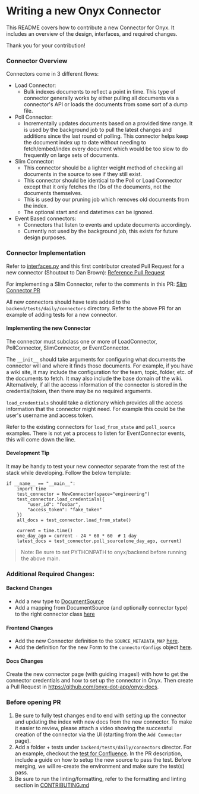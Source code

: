 <!-- DANSWER_METADATA={"link": "https://github.com/onyx-dot-app/onyx/blob/main/backend/onyx/connectors/README.md"} -->

# Writing a new Onyx Connector

This README covers how to contribute a new Connector for Onyx. It includes an overview of the design, interfaces,
and required changes.

Thank you for your contribution!

### Connector Overview

Connectors come in 3 different flows:

- Load Connector:
  - Bulk indexes documents to reflect a point in time. This type of connector generally works by either pulling all
    documents via a connector's API or loads the documents from some sort of a dump file.
- Poll Connector:
  - Incrementally updates documents based on a provided time range. It is used by the background job to pull the latest
    changes and additions since the last round of polling. This connector helps keep the document index up to date
    without needing to fetch/embed/index every document which would be too slow to do frequently on large sets of
    documents.
- Slim Connector:
  - This connector should be a lighter weight method of checking all documents in the source to see if they still exist.
  - This connector should be identical to the Poll or Load Connector except that it only fetches the IDs of the documents, not the documents themselves.
  - This is used by our pruning job which removes old documents from the index.
  - The optional start and end datetimes can be ignored.
- Event Based connectors:
  - Connectors that listen to events and update documents accordingly.
  - Currently not used by the background job, this exists for future design purposes.

### Connector Implementation

Refer to [interfaces.py](https://github.com/onyx-dot-app/onyx/blob/main/backend/onyx/connectors/interfaces.py)
and this first contributor created Pull Request for a new connector (Shoutout to Dan Brown):
[Reference Pull Request](https://github.com/onyx-dot-app/onyx/pull/139)

For implementing a Slim Connector, refer to the comments in this PR:
[Slim Connector PR](https://github.com/onyx-dot-app/onyx/pull/3303/files)

All new connectors should have tests added to the `backend/tests/daily/connectors` directory. Refer to the above PR for an example of adding tests for a new connector.

#### Implementing the new Connector

The connector must subclass one or more of LoadConnector, PollConnector, SlimConnector, or EventConnector.

The `__init__` should take arguments for configuring what documents the connector will and where it finds those
documents. For example, if you have a wiki site, it may include the configuration for the team, topic, folder, etc. of
the documents to fetch. It may also include the base domain of the wiki. Alternatively, if all the access information
of the connector is stored in the credential/token, then there may be no required arguments.

`load_credentials` should take a dictionary which provides all the access information that the connector might need.
For example this could be the user's username and access token.

Refer to the existing connectors for `load_from_state` and `poll_source` examples. There is not yet a process to listen
for EventConnector events, this will come down the line.

#### Development Tip

It may be handy to test your new connector separate from the rest of the stack while developing.
Follow the below template:

```commandline
if __name__ == "__main__":
    import time
    test_connector = NewConnector(space="engineering")
    test_connector.load_credentials({
        "user_id": "foobar",
        "access_token": "fake_token"
    })
    all_docs = test_connector.load_from_state()

    current = time.time()
    one_day_ago = current - 24 * 60 * 60  # 1 day
    latest_docs = test_connector.poll_source(one_day_ago, current)
```

> Note: Be sure to set PYTHONPATH to onyx/backend before running the above main.

### Additional Required Changes:

#### Backend Changes

- Add a new type to
  [DocumentSource](https://github.com/onyx-dot-app/onyx/blob/main/backend/onyx/configs/constants.py)
- Add a mapping from DocumentSource (and optionally connector type) to the right connector class
  [here](https://github.com/onyx-dot-app/onyx/blob/main/backend/onyx/connectors/factory.py#L33)

#### Frontend Changes

- Add the new Connector definition to the `SOURCE_METADATA_MAP` [here](https://github.com/onyx-dot-app/onyx/blob/main/web/src/lib/sources.ts#L59).
- Add the definition for the new Form to the `connectorConfigs` object [here](https://github.com/onyx-dot-app/onyx/blob/main/web/src/lib/connectors/connectors.ts#L79).

#### Docs Changes

Create the new connector page (with guiding images!) with how to get the connector credentials and how to set up the
connector in Onyx. Then create a Pull Request in https://github.com/onyx-dot-app/onyx-docs.

### Before opening PR

1. Be sure to fully test changes end to end with setting up the connector and updating the index with new docs from the
   new connector. To make it easier to review, please attach a video showing the successful creation of the connector via the UI (starting from the `Add Connector` page).
2. Add a folder + tests under `backend/tests/daily/connectors` director. For an example, checkout the [test for Confluence](https://github.com/onyx-dot-app/onyx/blob/main/backend/tests/daily/connectors/confluence/test_confluence_basic.py). In the PR description, include a guide on how to setup the new source to pass the test. Before merging, we will re-create the environment and make sure the test(s) pass.
3. Be sure to run the linting/formatting, refer to the formatting and linting section in
   [CONTRIBUTING.md](https://github.com/onyx-dot-app/onyx/blob/main/CONTRIBUTING.md#formatting-and-linting)
